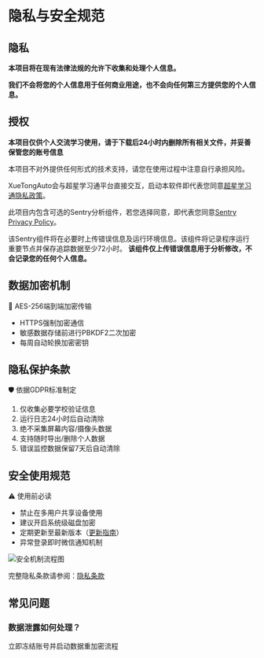 # 隐私与安全规范
## 隐私

**本项目将在现有法律法规的允许下收集和处理个人信息。**

**我们不会将您的个人信息用于任何商业用途，也不会向任何第三方提供您的个人信息。**

## 授权
**本项目仅供个人交流学习使用，请于下载后24小时内删除所有相关文件，并妥善保管您的账号信息**

本项目不对外提供任何形式的技术支持，请您在使用过程中注意自行承担风险。

XueTongAuto会与超星学习通平台直接交互，启动本软件即代表您同意[超星学习通隐私政策](https://homewh.chaoxing.com/agree/privacyPolicy?appId=900001)。

此项目内包含可选的Sentry分析组件，若您选择同意，即代表您同意[Sentry Privacy Policy](https://sentry.io/privacy/)。

该Sentry组件将在必要时上传错误信息及运行环境信息。该组件将记录程序运行重要节点并保存追踪数据至少72小时。
**该组件仅上传错误信息用于分析修改，不会记录您的任何个人信息。**

## 数据加密机制
🔐 AES-256端到端加密传输
- HTTPS强制加密通信
- 敏感数据存储前进行PBKDF2二次加密
- 每周自动轮换加密密钥

## 隐私保护条款
🛡️ 依据GDPR标准制定
1. 仅收集必要学校验证信息
2. 运行日志24小时后自动清除
3. 绝不采集屏幕内容/摄像头数据
4. 支持随时导出/删除个人数据
5. 错误监控数据保留7天后自动清除

## 安全使用规范
⚠️ 使用前必读
- 禁止在多用户共享设备使用
- 建议开启系统级磁盘加密
- 定期更新至最新版本（[更新指南](/guide/how-to-get.md#版本更新)）
- 异常登录即时微信通知机制

![安全机制流程图](/images/security-flow.svg)

完整隐私条款请参阅：[隐私条款](/privacy/privacy-policy.md)

## 常见问题
### 数据泄露如何处理？
立即冻结账号并启动数据重加密流程

